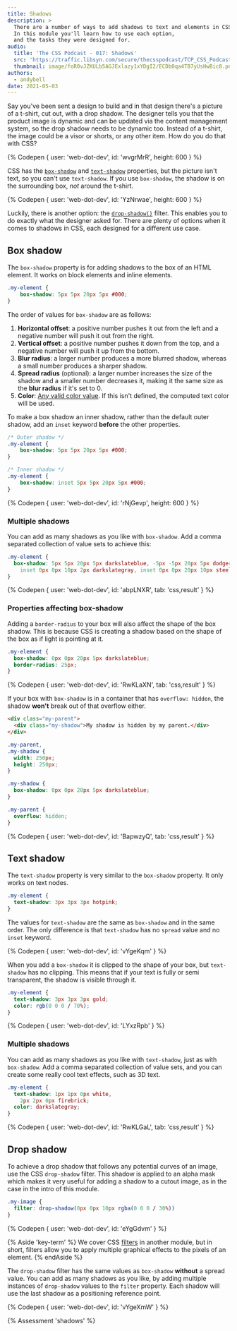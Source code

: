 ```yaml
---
title: Shadows
description: >
  There are a number of ways to add shadows to text and elements in CSS.
  In this module you'll learn how to use each option,
  and the tasks they were designed for.
audio:
  title: 'The CSS Podcast - 017: Shadows'
  src: 'https://traffic.libsyn.com/secure/thecsspodcast/TCP_CSS_Podcast_Episode_017_v2.0.mp3?dest-id=1891556'
  thumbnail: image/foR0vJZKULb5AGJExlazy1xYDgI2/ECDb0qa4TB7yUsHwBic8.png
authors:
  - andybell
date: 2021-05-03
---
```


Say you've been sent a design to build and in that design there's a picture of a t-shirt,
cut out, with a drop shadow.
The designer tells you that the product image is dynamic
and can be updated via the content management system,
so the drop shadow needs to be dynamic too. Instead of a t-shirt,
the image could be a visor or shorts, or any other item.
How do you do that with CSS?

{% Codepen {
  user: 'web-dot-dev',
  id: 'wvgrMrR',
  height: 600
} %}

CSS has the
[`box-shadow`](https://developer.mozilla.org/en-US/docs/Web/CSS/box-shadow) and
[`text-shadow`](https://developer.mozilla.org/en-US/docs/Web/CSS/text-shadow) properties,
but the picture isn't text, so you can't use `text-shadow`.
If you use `box-shadow`, the shadow is on the surrounding box,
_not_ around the t-shirt.

{% Codepen {
  user: 'web-dot-dev',
  id: 'YzNrwae',
  height: 600
} %}

Luckily, there is another option: the
[`drop-shadow()`](https://developer.mozilla.org/en-US/docs/Web/CSS/filter-function/drop-shadow()) filter.
This enables you to do exactly what the designer asked for.
There are plenty of options when it comes to shadows in CSS,
each designed for a different use case.

## Box shadow

The `box-shadow` property is for adding shadows to the box of an HTML element.
It works on block elements and inline elements.

```css
.my-element {
	box-shadow: 5px 5px 20px 5px #000;
}
```

The order of values for `box-shadow` are as follows:

1. **Horizontal offset**:
a positive number pushes it out from the left and a negative number will push it out from the right.
1. **Vertical offset**:
a positive number pushes it down from the top,
and a negative number will push it up from the bottom.
1. **Blur radius**:
a larger number produces a more blurred shadow,
whereas a small number produces a sharper shadow.
1. **Spread radius** (optional):
a larger number increases the size of the shadow and a smaller number decreases it,
making it the same size as the **blur radius** if it's set to 0.
1. **Color**:
[Any valid color value](/learn/css/color).
If this isn't defined, the computed text color will be used.

To make a box shadow an inner shadow,
rather than the default outer shadow,
add an `inset` keyword **before** the other properties.

```css
/* Outer shadow */
.my-element {
	box-shadow: 5px 5px 20px 5px #000;
}

/* Inner shadow */
.my-element {
	box-shadow: inset 5px 5px 20px 5px #000;
}
```

{% Codepen {
  user: 'web-dot-dev',
  id: 'rNjGevp',
  height: 600
} %}

### Multiple shadows

You can add as many shadows as you like with `box-shadow`.
Add a comma separated collection of value sets to achieve this:

```css
.my-element {
  box-shadow: 5px 5px 20px 5px darkslateblue, -5px -5px 20px 5px dodgerblue,
    inset 0px 0px 10px 2px darkslategray, inset 0px 0px 20px 10px steelblue;
}

```

{% Codepen {
  user: 'web-dot-dev',
  id: 'abpLNXR',
  tab: 'css,result'
} %}

### Properties affecting box-shadow

Adding a `border-radius` to your box will also affect the shape of the box shadow.
This is because CSS is creating a shadow based on the shape of the box
as if light is pointing at it.

```css
.my-element {
  box-shadow: 0px 0px 20px 5px darkslateblue;
  border-radius: 25px;
}
```

{% Codepen {
  user: 'web-dot-dev',
  id: 'RwKLaXN',
  tab: 'css,result'
} %}

If your box with `box-shadow` is in a container that has `overflow: hidden`,
the shadow **won't** break out of that overflow either.

```html
<div class="my-parent">
  <div class="my-shadow">My shadow is hidden by my parent.</div>
</div>
```

```css
.my-parent,
.my-shadow {
  width: 250px;
  height: 250px;
}

.my-shadow {
  box-shadow: 0px 0px 20px 5px darkslateblue;
}

.my-parent {
  overflow: hidden;
}
```

{% Codepen {
  user: 'web-dot-dev',
  id: 'BapwzyQ',
  tab: 'css,result'
} %}

## Text shadow

The `text-shadow` property is very similar to the `box-shadow` property.
It only works on text nodes.

```css
.my-element {
  text-shadow: 3px 3px 3px hotpink;
}
```

The values for `text-shadow` are the same as `box-shadow` and in the same order.
The only difference is that `text-shadow` has no `spread` value and no `inset` keyword.

{% Codepen {
  user: 'web-dot-dev',
  id: 'vYgeKqm'
} %}

When you add a `box-shadow` it is clipped to the shape of your box,
but `text-shadow` has no clipping.
This means that if your text is fully or semi transparent,
the shadow is visible through it.

```css
.my-element {
  text-shadow: 3px 3px 3px gold;
  color: rgb(0 0 0 / 70%);
}
```

{% Codepen {
  user: 'web-dot-dev',
  id: 'LYxzRpb'
} %}

### Multiple shadows

You can add as many shadows as you like with `text-shadow`,
just as with `box-shadow`.
Add a comma separated collection of value sets,
and you can create some really cool text effects, such as 3D text.

```css
.my-element {
  text-shadow: 1px 1px 0px white,
    2px 2px 0px firebrick;
  color: darkslategray;
}
```

{% Codepen {
  user: 'web-dot-dev',
  id: 'RwKLGaL',
  tab: 'css,result'
} %}

## Drop shadow

To achieve a drop shadow that follows any potential curves of an image,
use the CSS `drop-shadow` filter.
This shadow is applied to an alpha mask which makes it very useful for adding a shadow to a cutout image,
as in the case in the intro of this module.

```css
.my-image {
  filter: drop-shadow(0px 0px 10px rgba(0 0 0 / 30%))
}
```

{% Codepen {
  user: 'web-dot-dev',
  id: 'eYgGdvm'
} %}

{% Aside 'key-term' %}
We cover CSS [filters](/learn/css/filters) in another module,
but in short, filters allow you to apply multiple graphical effects to the pixels of an element.
{% endAside %}

The `drop-shadow` filter has the same values as `box-shadow` **without** a spread value.
You can add as many shadows as you like,
by adding multiple instances of `drop-shadow` values to the `filter` property.
Each shadow will use the last shadow as a positioning reference point.

{% Codepen {
  user: 'web-dot-dev',
  id: 'vYgeXmW'
} %}

{% Assessment 'shadows' %}
